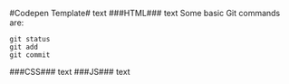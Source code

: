 #Codepen Template#
text
###HTML###
text
Some basic Git commands are:
```
git status
git add
git commit
```
###CSS###
text
###JS###
text
